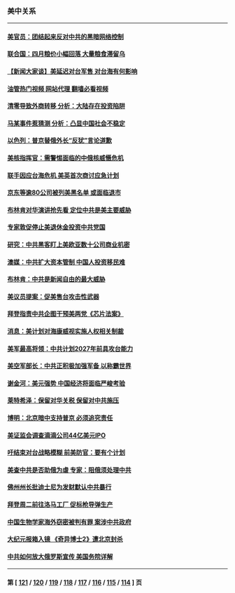 ### 美中关系
---
#### [美官员：团结起来反对中共的黑暗网络控制](../../pages/nf1412576/n13728846.md?05070445) 
#### [联合国：四月粮价小幅回落 大量粮食滞留乌](../../pages/nf1412576/n13728737.md?05070445) 
#### [【新闻大家谈】美延迟对台军售 对台海有何影响](../../pages/nf1412576/n13728740.md?05070445) 
#### [油管热门视频 网站代理 翻墙必看视频](http://209.222.30.114:81/youtube.html?05070445)
#### [清零导致外商转移 分析：大陆存在投资陷阱](../../pages/nf1412576/n13728263.md?05070445) 
#### [马某事件惹猜测 分析：凸显中国社会不稳定](../../pages/nf1412576/n13728190.md?05070445) 
#### [以色列：普京替俄外长“反犹”言论道歉](../../pages/nf1412576/n13728059.md?05070445) 
#### [美核指挥官：需警惕面临的中俄核威慑危机](../../pages/nf1412576/n13727989.md?05070445) 
#### [联手因应台海危机 美英首次商讨应急计划](../../pages/nf1412576/n13727635.md?05070445) 
#### [京东等逾80公司被列美黑名单 或面临退市](../../pages/nf1412576/n13727449.md?05070445) 
#### [布林肯对华演讲抢先看 定位中共是美主要威胁](../../pages/nf1412576/n13727292.md?05070445) 
#### [专家敦促停止美退休金投资中共党国](../../pages/nf1412576/n13727289.md?05070445) 
#### [研究：中共黑客盯上美欧亚数十公司商业机密](../../pages/nf1412576/n13727250.md?05070445) 
#### [澳媒：中共扩大资本管制 中国人投资移民难](../../pages/nf1412576/n13727233.md?05070445) 
#### [布林肯：中共是新闻自由的最大威胁](../../pages/nf1412576/n13727223.md?05070445) 
#### [美议员提案：促美售台攻击性武器](../../pages/nf1412576/n13726992.md?05070445) 
#### [拜登指责中共企图干预美两党《芯片法案》](../../pages/nf1412576/n13727200.md?05070445) 
#### [消息：美计划对海康威视实施人权相关制裁](../../pages/nf1412576/n13727090.md?05070445) 
#### [美军最高将领：中共计划2027年前具攻台能力](../../pages/nf1412576/n13726790.md?05070445) 
#### [美空军部长：中共正积极加强军备 以称霸世界](../../pages/nf1412576/n13726877.md?05070445) 
#### [谢金河：美元强势 中国经济将面临严峻考验](../../pages/nf1412576/n13726667.md?05070445) 
#### [莱特希泽：保留对华关税 保留对中共施压](../../pages/nf1412576/n13726477.md?05070445) 
#### [博明：北京暗中支持普京 必须追究责任](../../pages/nf1412576/n13726270.md?05070445) 
#### [美证监会调查滴滴公司44亿美元IPO](../../pages/nf1412576/n13726424.md?05070445) 
#### [吁结束对台战略模糊 前美防官：要有个计划](../../pages/nf1412576/n13726430.md?05070445) 
#### [美查中共是否助俄为虐 专家：阻俄须处理中共](../../pages/nf1412576/n13726267.md?05070445) 
#### [佛州州长批迪士尼为发财默认中共暴行](../../pages/nf1412576/n13726276.md?05070445) 
#### [拜登周二前往洛马工厂 促标枪导弹生产](../../pages/nf1412576/n13726182.md?05070445) 
#### [中国生物学家海外窃密被判有罪 案涉中共政府](../../pages/nf1412576/n13726188.md?05070445) 
#### [大纪元报箱入镜 《奇异博士2》遭北京封杀](../../pages/nf1412576/n13725845.md?05070445) 
#### [中共如何放大俄罗斯宣传 美国务院详解](../../pages/nf1412576/n13725728.md?05070445) 

---
#### 第 [ [121](./121.md?05070445) / [120](./120.md?05070445) / [119](./119.md?05070445) / [118](./118.md?05070445) / [117](./117.md?05070445) / [116](./116.md?05070445) / [115](./115.md?05070445) / [114](./114.md?05070445) ] 页
